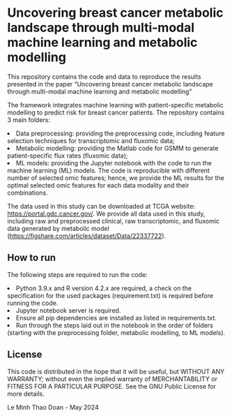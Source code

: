 # Uncovering breast cancer metabolic landscape through multi-modal machine learning and metabolic modelling

This repository contains the code and data to reproduce the results presented in the paper “Uncovering breast cancer metabolic landscape through multi-modal machine learning and metabolic modelling"

The framework integrates machine learning with patient-specific metabolic modelling to predict risk for breast cancer patients. The repository contains 3 main folders:
<li> Data preprocessing: providing the preprocessing code, including feature selection techniques for transcriptomic and fluxomic data; </li>
<li> Metabolic modelling: providing the Matlab code for GSMM to generate patient-specific flux rates (fluxomic data);</li>
<li> ML models: providing the Jupyter notebook with the code to run the machine learning (ML) models. The code is reproducible with different number of selected omic features; hence, we provide the ML results for the optimal selected omic features for each data modality and their combinations.</li>

        
The data used in this study can be downloaded at TCGA website: https://portal.gdc.cancer.gov/. We provide all data used in this study, including raw and preprocessed clinical, raw transcriptomic, and fluxomic data generated by metabolic model (https://figshare.com/articles/dataset/Data/22337722).

## How to run
The following steps are required to run the code:
<li> Python 3.9.x and R version 4.2.x are required, a check on the specification for the used packages (requirement.txt) is required before running the code. </li>
<li> Jupyter notebook server is required. </li>
<li> Ensure all pip dependencies are installed as listed in requirements.txt. </li>
<li> Run through the steps laid out in the notebook in the order of folders (starting with the preprocessing folder, metabolic modelling, to ML models). </li>

## License

This code is distributed in the hope that it will be useful, but WITHOUT ANY WARRANTY; without even the implied warranty of MERCHANTABILITY or FITNESS FOR A PARTICULAR PURPOSE. See the GNU Public License for more details.

Le Minh Thao Doan - May 2024
